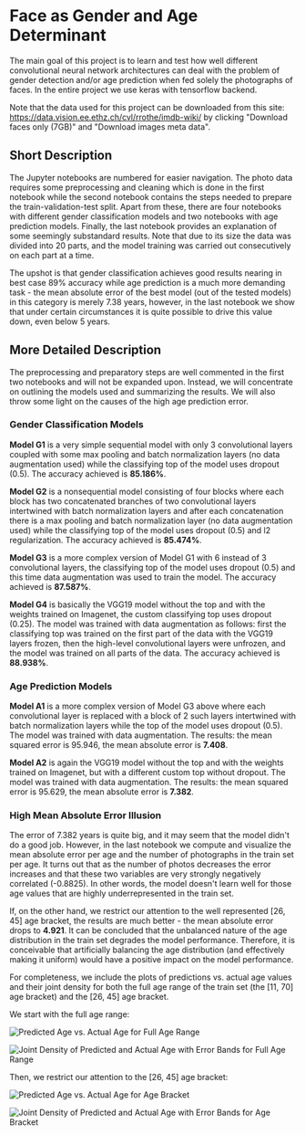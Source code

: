 # Face as Gender and Age Determinant  
The main goal of this project is to learn and test how well different convolutional neural network architectures can deal with the problem of gender detection and/or age prediction when fed solely the photographs of faces. In the entire project we use keras with tensorflow backend.

Note that the data used for this project can be downloaded from this site: https://data.vision.ee.ethz.ch/cvl/rrothe/imdb-wiki/
by clicking "Download faces only (7GB)" and "Download images meta data".

## Short Description
The Jupyter notebooks are numbered for easier navigation. The photo data requires some preprocessing and cleaning which is done in the first notebook while the second notebook contains the steps needed to prepare the train-validation-test split. Apart from these, there are four notebooks with different gender classification models and two notebooks with age prediction models. Finally, the last notebook provides an explanation of some seemingly substandard results. Note that due to its size the data was divided into 20 parts, and the model training was carried out consecutively on each part at a time.

The upshot is that gender classification achieves good results nearing in best case 89% accuracy while age prediction is a much more demanding task - the mean absolute error of the best model (out of the tested models) in this category is merely 7.38 years, however, in the last notebook we show that under certain circumstances it is quite possible to drive this value down, even below 5 years.

## More Detailed Description
The preprocessing and preparatory steps are well commented in the first two notebooks and will not be expanded upon. Instead, we will concentrate on outlining the models used and summarizing the results. We will also throw some light on the causes of the high age prediction error.

### Gender Classification Models
**Model G1** is a very simple sequential model with only 3 convolutional layers coupled with some max pooling and batch normalization layers (no data augmentation used) while the classifying top of the model uses dropout (0.5). The accuracy achieved is **85.186%**.

**Model G2** is a nonsequential model consisting of four blocks where each block has two concatenated branches of two convolutional layers intertwined with batch normalization layers and after each concatenation there is a max pooling and batch normalization layer (no data augmentation used) while the classifying top of the model uses dropout (0.5) and l2 regularization. The accuracy achieved is **85.474%**.

**Model G3** is a more complex version of Model G1 with 6 instead of 3 convolutional layers, the classifying top of the model uses dropout (0.5) and this time data augmentation was used to train the model. The accuracy achieved is **87.587%**.

**Model G4** is basically the VGG19 model without the top and with the weights trained on Imagenet, the custom classifying top uses dropout (0.25). The model was trained with data augmentation as follows: first the classifying top was trained on the first part of the data with the VGG19 layers frozen, then the high-level convolutional layers were unfrozen, and the model was trained on all parts of the data. The accuracy achieved is **88.938%**.

### Age Prediction Models
**Model A1** is a more complex version of Model G3 above where each convolutional layer is replaced with a block of 2 such layers intertwined with batch normalization layers while the top of the model uses dropout (0.5). The model was trained with data augmentation. The results: the mean squared error is 95.946, the mean absolute error is **7.408**.

**Model A2** is again the VGG19 model without the top and with the weights trained on Imagenet, but with a different custom top without dropout. The model was trained with data augmentation. The results: the mean squared error is 95.629, the mean absolute error is **7.382**.

### High Mean Absolute Error Illusion
The error of 7.382 years is quite big, and it may seem that the model didn't do a good job. However, in the last notebook we compute and visualize the mean absolute error per age and the number of photographs in the train set per age. It turns out that as the number of photos decreases the error increases and that these two variables are very strongly negatively correlated (-0.8825). In other words, the model doesn't learn well for those age values that are highly underrepresented in the train set.

If, on the other hand, we restrict our attention to the well represented \[26, 45\] age bracket, the results are much better - the mean absolute error drops to **4.921**. It can be concluded that the unbalanced nature of the age distribution in the train set degrades the model performance. Therefore, it is conceivable that artificially balancing the age distribution (and effectively making it uniform) would have a positive impact on the model performance.

For completeness, we include the plots of predictions vs. actual age values and their joint density for both the full age range of the train set (the \[11, 70\] age bracket) and the \[26, 45\] age bracket.

We start with the full age range:

![Predicted Age vs. Actual Age for Full Age Range](https://github.com/RafalPikula/faces/blob/master/pictures/Predicted_Age_vs_Actual_Age_for_Full_Age_Range.png)

![Joint Density of Predicted and Actual Age with Error Bands for Full Age Range](https://github.com/RafalPikula/faces/blob/master/pictures/Joint_Density_of_Predicted_and_Actual_Age_with_Error_Bands_for_Full_Age_Range.png)

Then, we restrict our attention to the \[26, 45\] age bracket:

![Predicted Age vs. Actual Age for Age Bracket](https://github.com/RafalPikula/faces/blob/master/pictures/Predicted_Age_vs_Actual_Age_for_Age_Bracket.png)

![Joint Density of Predicted and Actual Age with Error Bands for Age Bracket](https://github.com/RafalPikula/faces/blob/master/pictures/Joint_Density_of_Predicted_and_Actual_Age_with_Error_Bands_for_Age_Bracket.png)

